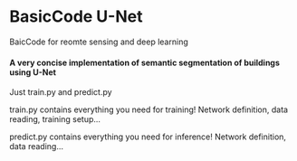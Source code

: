 # BasicCode U-Net
BaicCode for reomte sensing and deep learning

#### A very concise implementation of semantic segmentation of buildings using U-Net

Just train.py and predict.py

train.py contains everything you need for training! Network definition, data reading, training setup...

predict.py contains everything you need for inference! Network definition, data reading...

